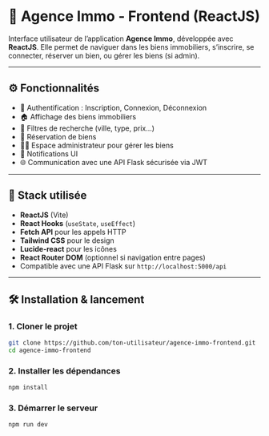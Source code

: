 # 🏡 Agence Immo - Frontend (ReactJS)

Interface utilisateur de l’application **Agence Immo**, développée avec **ReactJS**. Elle permet de naviguer dans les biens immobiliers, s’inscrire, se connecter, réserver un bien, ou gérer les biens (si admin).

---

## ⚙️ Fonctionnalités

- 👤 Authentification : Inscription, Connexion, Déconnexion
- 🏠 Affichage des biens immobiliers
- 🔎 Filtres de recherche (ville, type, prix...)
- 📅 Réservation de biens
- 🧑‍💼 Espace administrateur pour gérer les biens
- 💬 Notifications UI
- 🌐 Communication avec une API Flask sécurisée via JWT

---

## 🚀 Stack utilisée

- **ReactJS** (Vite)
- **React Hooks** (`useState`, `useEffect`)
- **Fetch API** pour les appels HTTP
- **Tailwind CSS** pour le design
- **Lucide-react** pour les icônes
- **React Router DOM** (optionnel si navigation entre pages)
- Compatible avec une API Flask sur `http://localhost:5000/api`

---

## 🛠️ Installation & lancement

### 1. Cloner le projet

```bash
git clone https://github.com/ton-utilisateur/agence-immo-frontend.git
cd agence-immo-frontend
```

### 2. Installer les dépendances
```bash
npm install 
```

### 3. Démarrer le serveur
```bash
npm run dev
```
